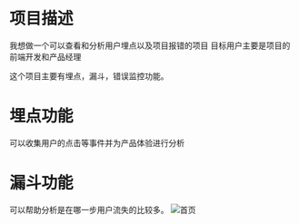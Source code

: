 # 项目描述
我想做一个可以查看和分析用户埋点以及项目报错的项目
目标用户主要是项目的前端开发和产品经理

这个项目主要有埋点，漏斗，错误监控功能。
# 埋点功能
可以收集用户的点击等事件并为产品体验进行分析
# 漏斗功能
可以帮助分析是在哪一步用户流失的比较多。
![首页](public/screenshot/home.png)